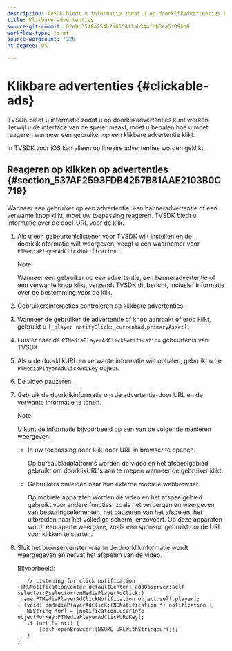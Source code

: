```yaml
---
description: TVSDK biedt u informatie zodat u op doorklikadvertenties kunt werken. Terwijl u de interface van de speler maakt, moet u bepalen hoe u moet reageren wanneer een gebruiker op een klikbare advertentie klikt.
title: Klikbare advertenties
source-git-commit: 02ebc3548a254b2a6554f1ab34afbb3ea5f09bb8
workflow-type: tm+mt
source-wordcount: '326'
ht-degree: 0%

---
```


# Klikbare advertenties {#clickable-ads}

TVSDK biedt u informatie zodat u op doorklikadvertenties kunt werken. Terwijl u de interface van de speler maakt, moet u bepalen hoe u moet reageren wanneer een gebruiker op een klikbare advertentie klikt.

In TVSDK voor iOS kan alleen op lineaire advertenties worden geklikt.

## Reageren op klikken op advertenties {#section_537AF2593FDB4257B81AAE2103B0C719}

Wanneer een gebruiker op een advertentie, een banneradvertentie of een verwante knop klikt, moet uw toepassing reageren. TVSDK biedt u informatie over de doel-URL voor de klik.

1. Als u een gebeurtenislistener voor TVSDK wilt instellen en de doorklikinformatie wilt weergeven, voegt u een waarnemer voor `PTMediaPlayerAdClickNotification`.

   >[!NOTE]
   >
   >Wanneer een gebruiker op een advertentie, een banneradvertentie of een verwante knop klikt, verzendt TVSDK dit bericht, inclusief informatie over de bestemming voor de klik.

1. Gebruikersinteracties controleren op klikbare advertenties.
1. Wanneer de gebruiker de advertentie of knop aanraakt of erop klikt, gebruikt u `[_player notifyClick:_currentAd.primaryAsset];`.
1. Luister naar de `PTMediaPlayerAdClickNotification` gebeurtenis van TVSDK.
1. Als u de doorklikURL en verwante informatie wilt ophalen, gebruikt u de `PTMediaPlayerAdClickURLKey` object.
1. De video pauzeren.
1. Gebruik de doorklikinformatie om de advertentie-door URL en de verwante informatie te tonen.

   >[!NOTE]
   >
   >U kunt de informatie bijvoorbeeld op een van de volgende manieren weergeven:

   * In uw toepassing door klik-door URL in browser te openen.

     Op bureaubladplatforms worden de video en het afspeelgebied gebruikt om doorklikURL&#39;s aan te roepen wanneer de gebruiker klikt.
   * Gebruikers omleiden naar hun externe mobiele webbrowser.

     Op mobiele apparaten worden de video en het afspeelgebied gebruikt voor andere functies, zoals het verbergen en weergeven van besturingselementen, het pauzeren van het afspelen, het uitbreiden naar het volledige scherm, enzovoort. Op deze apparaten wordt een aparte weergave, zoals een sponsor, gebruikt om de URL voor klikken te starten.

1. Sluit het browservenster waarin de doorklikinformatie wordt weergegeven en hervat het afspelen van de video.

   Bijvoorbeeld:

   ```
      // Listening for click notification  
   [[NSNotificationCenter defaultCenter] addObserver:self selector:@selector(onMediaPlayerAdClick:)  
    name:PTMediaPlayerAdClickNotification object:self.player]; 
   - (void) onMediaPlayerAdClick:(NSNotification *) notification { 
      NSString *url = [notification.userInfo objectForKey:PTMediaPlayerAdClickURLKey];  
      if (url != nil) { 
          [self openBrowser:[NSURL URLWithString:url]]; 
      } 
   } 
   ```
